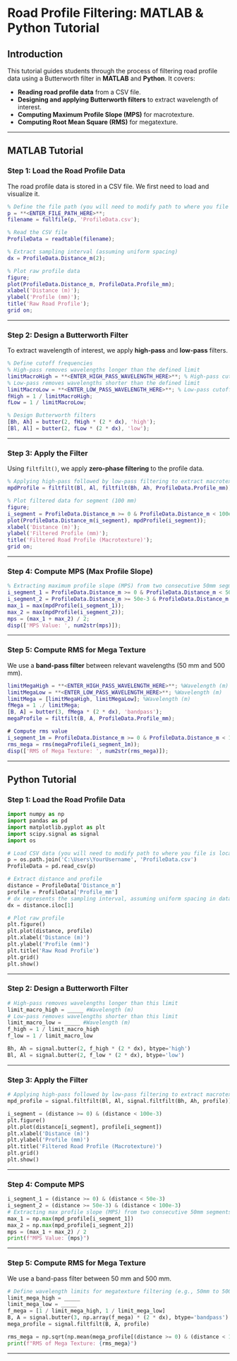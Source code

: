 # Road Profile Filtering: MATLAB & Python Tutorial

## **Introduction**
This tutorial guides students through the process of filtering road profile data using a Butterworth filter in **MATLAB** and **Python**. It covers:

- **Reading road profile data** from a CSV file.
- **Designing and applying Butterworth filters** to extract  wavelength of interest.
- **Computing Maximum Profile Slope (MPS)** for macrotexture.
- **Computing Root Mean Square (RMS)** for megatexture.

---

## **MATLAB Tutorial**

### **Step 1: Load the Road Profile Data**
The road profile data is stored in a CSV file. We first need to load and visualize it.

```matlab
% Define the file path (you will need to modify path to where you file is located)
p = **<ENTER_FILE_PATH_HERE>**;
filename = fullfile(p, 'ProfileData.csv');

% Read the CSV file
ProfileData = readtable(filename);

% Extract sampling interval (assuming uniform spacing)
dx = ProfileData.Distance_m(2); 

% Plot raw profile data
figure;
plot(ProfileData.Distance_m, ProfileData.Profile_mm);
xlabel('Distance (m)');
ylabel('Profile (mm)');
title('Raw Road Profile');
grid on;
```

---

### **Step 2: Design a Butterworth Filter**
To extract wavelength of interest, we apply **high-pass** and **low-pass** filters.

```matlab
% Define cutoff frequencies
% High-pass removes wavelengths longer than the defined limit
limitMacroHigh = **<ENTER_HIGH_PASS_WAVELENGTH_HERE>**; % High-pass cutoff, wavelength (m)
% Low-pass removes wavelengths shorter than the defined limit
limitMacroLow = **<ENTER_LOW_PASS_WAVELENGTH_HERE>**; % Low-pass cutoff, wavelength (m)
fHigh = 1 / limitMacroHigh;
fLow = 1 / limitMacroLow;

% Design Butterworth filters
[Bh, Ah] = butter(2, fHigh * (2 * dx), 'high');
[Bl, Al] = butter(2, fLow * (2 * dx), 'low');
```

---

### **Step 3: Apply the Filter**
Using `filtfilt()`, we apply **zero-phase filtering** to the profile data.

```matlab
% Applying high-pass followed by low-pass filtering to extract macrotexture
mpdProfile = filtfilt(Bl, Al, filtfilt(Bh, Ah, ProfileData.Profile_mm));

% Plot filtered data for segment (100 mm)
figure;
i_segment = ProfileData.Distance_m >= 0 & ProfileData.Distance_m < 100e-3
plot(ProfileData.Distance_m(i_segment), mpdProfile(i_segment));
xlabel('Distance (m)');
ylabel('Filtered Profile (mm)');
title('Filtered Road Profile (Macrotexture)');
grid on;
```

---

### **Step 4: Compute MPS (Max Profile Slope)**

```matlab
% Extracting maximum profile slope (MPS) from two consecutive 50mm segments
i_segment_1 = ProfileData.Distance_m >= 0 & ProfileData.Distance_m < 50e-3
i_segment_2 = ProfileData.Distance_m >= 50e-3 & ProfileData.Distance_m < 100e-3
max_1 = max(mpdProfile(i_segment_1));
max_2 = max(mpdProfile(i_segment_2));
mps = (max_1 + max_2) / 2;
disp(['MPS Value: ', num2str(mps)]);
```

---

### **Step 5: Compute RMS for Mega Texture**
We use a **band-pass filter** between relevant wavelengths (50 mm and 500 mm).

```matlab
limitMegaHigh = **<ENTER_HIGH_PASS_WAVELENGTH_HERE>**; %Wavelength (m)
limitMegaLow = **<ENTER_LOW_PASS_WAVELENGTH_HERE>**; %Wavelength (m)
limitMega = [limitMegaHigh, limitMegaLow]; %Wavelength (m)
fMega = 1 ./ limitMega;
[B, A] = butter(3, fMega * (2 * dx), 'bandpass');
megaProfile = filtfilt(B, A, ProfileData.Profile_mm);

# Compute rms value
i_segment_1m = ProfileData.Distance_m >= 0 & ProfileData.Distance_m < 1
rms_mega = rms(megaProfile(i_segment_1m));
disp(['RMS of Mega Texture: ', num2str(rms_mega)]);
```

---

## **Python Tutorial**

### **Step 1: Load the Road Profile Data**

```python
import numpy as np
import pandas as pd
import matplotlib.pyplot as plt
import scipy.signal as signal
import os

# Load CSV data (you will need to modify path to where you file is located)
p = os.path.join('C:\Users\YourUsername', 'ProfileData.csv')
ProfileData = pd.read_csv(p)

# Extract distance and profile
distance = ProfileData['Distance_m']
profile = ProfileData['Profile_mm']
# dx represents the sampling interval, assuming uniform spacing in data
dx = distance.iloc[1]

# Plot raw profile
plt.figure()
plt.plot(distance, profile)
plt.xlabel('Distance (m)')
plt.ylabel('Profile (mm)')
plt.title('Raw Road Profile')
plt.grid()
plt.show()
```

---

### **Step 2: Design a Butterworth Filter**

```python
# High-pass removes wavelengths longer than this limit
limit_macro_high = _____ #Wavelength (m)
# Low-pass removes wavelengths shorter than this limit
limit_macro_low = _____ #Wavelength (m)
f_high = 1 / limit_macro_high
f_low = 1 / limit_macro_low

Bh, Ah = signal.butter(2, f_high * (2 * dx), btype='high')
Bl, Al = signal.butter(2, f_low * (2 * dx), btype='low')
```

---

### **Step 3: Apply the Filter**

```python
# Applying high-pass followed by low-pass filtering to extract macrotexture
mpd_profile = signal.filtfilt(Bl, Al, signal.filtfilt(Bh, Ah, profile))

i_segment = (distance >= 0) & (distance < 100e-3)
plt.figure()
plt.plot(distance[i_segment], profile[i_segment])
plt.xlabel('Distance (m)')
plt.ylabel('Profile (mm)')
plt.title('Filtered Road Profile (Macrotexture)')
plt.grid()
plt.show()

```

---

### **Step 4: Compute MPS**

```python
i_segment_1 = (distance >= 0) & (distance < 50e-3)
i_segment_2 = (distance >= 50e-3) & (distance < 100e-3)
# Extracting max profile slope (MPS) from two consecutive 50mm segments
max_1 = np.max(mpd_profile[i_segment_1])
max_2 = np.max(mpd_profile[i_segment_2])
mps = (max_1 + max_2) / 2
print(f"MPS Value: {mps}")
```

---

### **Step 5: Compute RMS for Mega Texture**
We use a band-pass filter between 50 mm and 500 mm.
```python
# Define wavelength limits for megatexture filtering (e.g., 50mm to 500mm)
limit_mega_high = _____
limit_mega_low = _____
f_mega = [1 / limit_mega_high, 1 / limit_mega_low]
B, A = signal.butter(3, np.array(f_mega) * (2 * dx), btype='bandpass')
mega_profile = signal.filtfilt(B, A, profile)

rms_mega = np.sqrt(np.mean(mega_profile[(distance >= 0) & (distance < 1)] ** 2))
print(f"RMS of Mega Texture: {rms_mega}")
```

---


